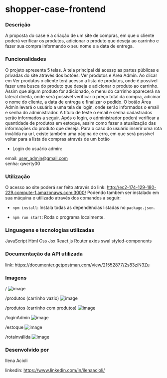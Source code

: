 # shopper-case-frontend

### Descrição

A proposta do case é a criação de um site de compras, em que o cliente poderá verificar os produtos, adicionar o produto que deseja ao carrinho e fazer sua compra informando o seu nome e a data de entrega.

### Funcionalidades
O projeto apresenta 5 telas. A tela principal dá acesso as partes públicas e privadas do site através dos botões: Ver produtos e Área Admin.  Ao clicar em Ver produtos o cliente terá acesso a lista de produtos, onde é possível fazer uma busca do produto que deseja e adicionar o produto ao carrinho. Assim que algum produto for adicionado, o menu do carrinho aparecerá na lateral direita, onde será possível verificar o preço total da compra, adicinar o nome do cliente, a data de entrega e finalizar o pedido. O botão Área Admin levará o usuário a uma tela de login, onde serão informados o email e senha do administrador. A título de teste o email e senha cadastrados serão informados a seguir. Após o login, o administrador poderá verificar a quantidade de produtos em estoque, assim como fazer a atualização das informações do produto que deseja. Para o caso do usuário inserir uma rota inválida na url, existe também uma página de erro, em que será possível voltar para a lista de compras através de um botão 

- Login do usuário admin:

email: user_admin@gmail.com <br/>
senha: qwerty00

### Utilização

O acesso ao site poderá ser feito através do link: http://ec2-174-129-180-229.compute-1.amazonaws.com:3000/
Podendo também ser instalado em sua máquina e utilizado através dos comandos a seguir:

-   `npm install`:
    Instala todas as dependências listadas no `package.json`.
    
-   `npm run start`:
    Roda o programa localmente.


### Linguagens e tecnologias utilizadas

JavaScript
Html
Css
Jsx
React.js
Router
axios
swal
styled-components

### Documentação da API utilizada

link: https://documenter.getpostman.com/view/21552877/2s83ziN3Zu

### Imagens

/
![image](https://user-images.githubusercontent.com/104631728/195865518-119b23bb-9e4f-4e6c-95d3-67a2ff49982d.png)

/produtos  (carrinho vazio)
![image](https://user-images.githubusercontent.com/104631728/195865709-d9544f21-79f9-48c6-b981-9d113400ac86.png)

/produtos  (carrinho com produtos)
![image](https://user-images.githubusercontent.com/104631728/195865970-6f360726-622f-4bf3-becd-e8250fa0ded5.png)

/loginAdmin
![image](https://user-images.githubusercontent.com/104631728/195866280-74ef6764-e973-4709-a911-551cbb047b28.png)

/estoque
![image](https://user-images.githubusercontent.com/104631728/195922078-b8c3e1d7-f3a2-43d7-b7bc-05640b8d3749.png)

/rotainválida
![image](https://user-images.githubusercontent.com/104631728/195866617-c0bd4369-5902-422b-b7ce-067c1d5aa473.png)

### Desenvolvido por

Ilena Acioli

linkedin: https://www.linkedin.com/in/ilenaacioli/






